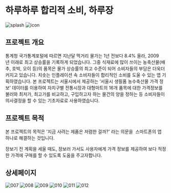 # 하루하루 합리적 소비, 하루장

![splash](https://user-images.githubusercontent.com/84782877/226186151-64358063-0240-454f-a635-93926ffb7813.png)
![icon](https://user-images.githubusercontent.com/84782877/226186181-b5ffd871-0601-4e71-adc3-a805498a9b1c.png)


## 프로젝트 개요

통계청 국가통계포털에 따르면 지난달 먹거리 물가는 1년 전보다 8.4% 올라, 2009년 이래로 최고 상승률을 기록하게 되었습니다.
그중 식재료에 많이 쓰이는 농축산물(배추, 호박, 오이 등)의 품목은 물가 상승률의 최고 수준이 되어 소비자들의 부담은 더욱더 커지고 있습니다.
치솟는 인플레이션 속 소비자들이 합리적인 소비를 도울 수 있는 앱 기획하였습니다.
본 프로젝트는 서울시에서 제공하는 ‘서울시 생필품 농수축산물 가격 정보’ 데이터를 이용하여 자치구별 전통시장과 대형마트의 
16개 품목에 대한 가격정보를 불러와 최저가, 최고가를 비교하고, 구입하고자 하는 물건의 양을 정하는 등 
소비자들이 의사결정을 할 수 있는 기초자료로 사용하였습니다.

## 프로젝트 목적

본 프로젝트의 목적은 '지금 사려는 제품은 저렴한 걸까?' 라는 의문을  스마트폰의 앱 하나로 해결하는 것입니다.

장보기 전 계획을 세울 때도, 장보러 가서도 사용자에게 가격 정보를 제공하여 보다 적정한 가격에 구매를 할 수 있도록 도움을 주고자합니다.

## 상세페이지


![007](https://user-images.githubusercontent.com/84782877/226186249-0fc91079-b206-4544-978b-9149bd639a54.png)
![008](https://user-images.githubusercontent.com/84782877/226186254-aa98691f-a182-465d-a947-85326d181332.png)
![009](https://user-images.githubusercontent.com/84782877/226186255-bd4988f7-ced5-4c04-a984-b2f638315735.png)
![010](https://user-images.githubusercontent.com/84782877/226186256-065fe838-6d2f-4f3e-97d9-bdd4698be387.png)
![011](https://user-images.githubusercontent.com/84782877/226186259-1ee5273f-c8ff-4506-b952-8044f9d10301.png)
![012](https://user-images.githubusercontent.com/84782877/226186246-1f1c26a2-ee66-455e-ac5a-1d04c326ddf5.png)

